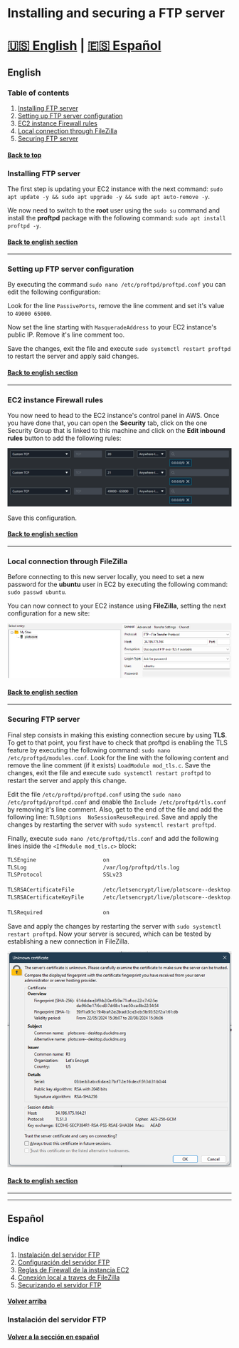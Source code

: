 # Installing and securing a FTP server

# [:us: English](#english) | [:es: Español](#español)

## English

### Table of contents

1. [Installing FTP server](#installing-ftp-server)
2. [Setting up FTP server configuration](#setting-up-ftp-server-configuration)
3. [EC2 instance Firewall rules](#ec2-instance-firewall-rules)
4. [Local connection through FileZilla](#local-connection-through-filezilla)
5. [Securing FTP server](#securing-ftp-server)

#### [Back to top](#installing-and-securing-a-ftp-server)

### Installing FTP server

The first step is updating your EC2 instance with the next command: `sudo apt update -y && sudo apt upgrade -y && sudo apt auto-remove -y`.

We now need to switch to the **root** user using the `sudo su` command and install the **proftpd** package with the following command: `sudo apt install proftpd -y`.

#### [Back to english section](#english)

---

### Setting up FTP server configuration

By executing the command `sudo nano /etc/proftpd/proftpd.conf` you can edit the following configuration:

Look for the line `PassivePorts`, remove the line comment and set it's value to `49000 65000`.

Now set the line starting with `MasqueradeAddress` to your EC2 instance's public IP. Remove it's line comment too.

Save the changes, exit the file and execute `sudo systemctl restart proftpd` to restart the server and apply said changes.

#### [Back to english section](#english)

---

### EC2 instance Firewall rules

You now need to head to the EC2 instance's control panel in AWS. Once you have done that, you can open the **Security** tab, click on the one Security Group that is linked to this machine and click on the **Edit inbound rules** button to add the following rules:

![inbound rules added](readme-img/image.png)

Save this configuration.

#### [Back to english section](#english)

---

### Local connection through FileZilla

Before connecting to this new server locally, you need to set a new password for the **ubuntu** user in EC2 by executing the following command: `sudo passwd ubuntu`.

You can now connect to your EC2 instance using **FileZilla**, setting the next configuration for a new site:

![alt text](readme-img/image-2.png)

#### [Back to english section](#english)

---

### Securing FTP server

Final step consists in making this existing connection secure by using **TLS**. To get to that point, you first have to check that proftpd is enabling the TLS feature by executing the following command: `sudo nano /etc/proftpd/modules.conf`. Look for the line with the following content and remove the line comment (if it exists) `LoadModule mod_tls.c`. Save the changes, exit the file and execute `sudo systemctl restart proftpd` to restart the server and apply this change.

Edit the file `/etc/proftpd/proftpd.conf` using the `sudo nano /etc/proftpd/proftpd.conf` and enable the `Include /etc/proftpd/tls.conf` by removing it's line comment. Also, get to the end of the file and add the following line: `TLSOptions  NoSessionReuseRequired`. Save and apply the changes by restarting the server with `sudo systemctl restart proftpd`.

Finally, execute `sudo nano /etc/proftpd/tls.conf` and add the following lines inside the `<IfModule mod_tls.c>` block:

```bash
TLSEngine                     on
TLSLog                        /var/log/proftpd/tls.log
TLSProtocol                   SSLv23

TLSRSACertificateFile         /etc/letsencrypt/live/plotscore--desktop.duckdns.org/fullchain.pem
TLSRSACertificateKeyFile      /etc/letsencrypt/live/plotscore--desktop.duckdns.org/privkey.pem

TLSRequired                   on
```

Save and apply the changes by restarting the server with `sudo systemctl restart proftpd`. Now your server is secured, which can be tested by establishing a new connection in FileZilla.

![secured connection](readme-img/image-3.png)

#### [Back to english section](#english)

---

---

## Español

### Índice

1. [Instalación del servidor FTP](#instalación-del-servidor-ftp)
2. [Configuración del servidor FTP](#configuración-del-servidor-ftp)
3. [Reglas de Firewall de la instancia EC2](#reglas-de-firewall-de-la-instancia-ec2)
4. [Conexión local a traves de FileZilla](#conexión-local-a-traves-de-filezilla)
5. [Securizando el servidor FTP](#securizando-el-servidor-ftp)

#### [Volver arriba](#installing-and-securing-a-ftp-server)

### Instalación del servidor FTP

#### [Volver a la sección en español](#español)
